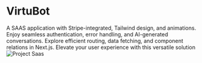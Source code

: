 # VirtuBot
 A SAAS application with Stripe-integrated, Tailwind design, and animations. Enjoy seamless authentication, error handling, and AI-generated conversations. Explore efficient routing, data fetching, and component relations in Next.js. Elevate your user experience with this versatile solution
![Project Saas](https://github.com/Ncsurendar/VirtuBot/assets/91242424/423a5691-79b2-47ed-8ff4-12d3085c6e84)
